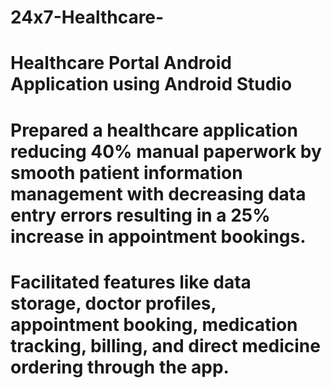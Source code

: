 # 24x7-Healthcare-
# Healthcare Portal Android Application using Android Studio
# Prepared a healthcare application reducing 40% manual paperwork by smooth patient information management with decreasing data entry errors resulting in a 25% increase in appointment bookings.
# Facilitated features like data storage, doctor profiles, appointment booking, medication tracking, billing, and direct medicine ordering through the app.

